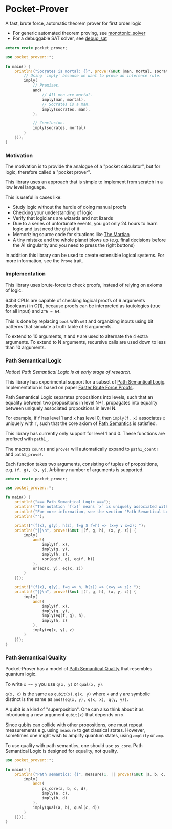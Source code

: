 # Pocket-Prover
A fast, brute force, automatic theorem prover for first order logic

- For generic automated theorem proving, see [monotonic_solver](https://github.com/advancedresearch/monotonic_solver)
- For a debuggable SAT solver, see [debug_sat](https://github.com/advancedresearch/debug_sat)

```rust
extern crate pocket_prover;

use pocket_prover::*;

fn main() {
    println!("Socrates is mortal: {}", prove!(&mut |man, mortal, socrates| {
        // Using `imply` because we want to prove an inference rule.
        imply(
            // Premises.
            and(
                // All men are mortal.
                imply(man, mortal),
                // Socrates is a man.
                imply(socrates, man),
            ),

            // Conclusion.
            imply(socrates, mortal)
        )
    }));
}
```

### Motivation

The motivation is to provide the analogue of a "pocket calculator",
but for logic, therefore called a "pocket prover".

This library uses an approach that is simple to implement from scratch in a low level language.

This is useful in cases like:

- Study logic without the hurdle of doing manual proofs
- Checking your understanding of logic
- Verify that logicians are wizards and not lizards
- Due to a series of unfortunate events, you got only 24 hours to learn logic and just need the gist of it
- Memorizing source code for situations like [The Martian](http://www.imdb.com/title/tt3659388/)
- A tiny mistake and the whole planet blows up (e.g. final decisions before the AI singularity and you need to press the right buttons)

In addition this library can be used to create extensible logical systems.
For more information, see the `Prove` trait.

### Implementation

This library uses brute-force to check proofs, instead of relying on axioms of logic.

64bit CPUs are capable of checking logical proofs of 6 arguments (booleans)
in O(1), because proofs can be interpreted as tautologies (true for all input)
and `2^6 = 64`.

This is done by replacing `bool` with `u64` and organizing inputs
using bit patterns that simulate a truth table of 6 arguments.

To extend to 10 arguments, `T` and `F` are used to alternate the 4 extra arguments.
To extend to N arguments, recursive calls are used down to less than 10 arguments.

### Path Semantical Logic

*Notice! Path Semantical Logic is at early stage of research.*

This library has experimental support for a subset of [Path Semantical Logic](https://github.com/advancedresearch/path_semantics/blob/master/sequences.md#path-semantical-logic).
Implementation is based on paper [Faster Brute Force Proofs](https://github.com/advancedresearch/path_semantics/blob/master/papers-wip/faster-brute-force-proofs.pdf).

Path Semantical Logic separates propositions into levels,
such that an equality between two propositions in level N+1,
propagates into equality between uniquely associated propositions in level N.

For example, if `f` has level 1 and `x` has level 0,
then `imply(f, x)` associates `x` uniquely with `f`,
such that the core axiom of [Path Semantics](https://github.com/advancedresearch/path_semantics)
is satisfied.

This library has currently only support for level 1 and 0.
These functions are prefixed with `path1_`.

The macros `count!` and `prove!` will automatically expand
to `path1_count!` and `path1_prove!`.

Each function takes two arguments, consisting of tuples of propositions, e.g. `(f, g), (x, y)`.
Arbitrary number of arguments is supported.

```rust
extern crate pocket_prover;

use pocket_prover::*;

fn main() {
    println!("=== Path Semantical Logic ===");
    println!("The notation `f(x)` means `x` is uniquely associated with `f`.");
    println!("For more information, see the section 'Path Semantical Logic' in documentation.");
    println!("");

    print!("(f(x), g(y), h(z), f=g ⊻ f=h) => (x=y ∨ x=z): ");
    println!("{}\n", prove!(&mut |(f, g, h), (x, y, z)| {
        imply(
            and!(
                imply(f, x),
                imply(g, y),
                imply(h, z),
                xor(eq(f, g), eq(f, h))
            ),
            or(eq(x, y), eq(x, z))
        )
    }));

    print!("(f(x), g(y), f=g => h, h(z)) => (x=y => z): ");
    println!("{}\n", prove!(&mut |(f, g, h), (x, y, z)| {
        imply(
            and!(
                imply(f, x),
                imply(g, y),
                imply(eq(f, g), h),
                imply(h, z)
            ),
            imply(eq(x, y), z)
        )
    }));
}
```

### Path Semantical Quality

Pocket-Prover has a model of [Path Semantical Quality](https://github.com/advancedresearch/path_semantics/blob/master/papers-wip2/path-semantical-quality.pdf)
that resembles quantum logic.

To write `x ~~ y` you use `q(x, y)` or `qual(x, y)`.

`q(x, x)` is the same as `qubit(x)`.
`q(x, y)` where `x` and `y` are symbolic distinct is the same as
`and!(eq(x, y), q(x, x), q(y, y))`.

A qubit is a kind of "superposition".
One can also think about it as introducing a new argument `qubit(x)` that depends on `x`.

Since qubits can collide with other propositions,
one must repeat measurements e.g. using `measure` to get classical states.
However, sometimes one might wish to amplify quantum states, using `amplify` or `amp`.

To use quality with path semantics, one should use `ps_core`.
Path Semantical Logic is designed for equality, not quality.

```rust
use pocket_prover::*;

fn main() {
    println!("Path semantics: {}", measure(1, || prove!(&mut |a, b, c, d| {
        imply(
            and!(
                ps_core(a, b, c, d),
                imply(a, c),
                imply(b, d)
            ),
            imply(qual(a, b), qual(c, d))
        )
    })));
}
```
